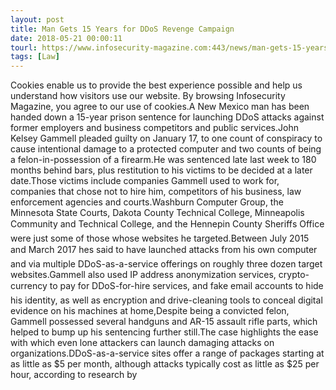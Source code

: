 ```yaml
---
layout: post
title: Man Gets 15 Years for DDoS Revenge Campaign
date: 2018-05-21 00:00:11
tourl: https://www.infosecurity-magazine.com:443/news/man-gets-15-years-for-ddos-revenge/
tags: [Law]
---
```

Cookies enable us to provide the best experience possible and help us understand how visitors use our website. By browsing Infosecurity Magazine, you agree to our use of cookies.A New Mexico man has been handed down a 15-year prison sentence for launching DDoS attacks against former employers and business competitors and public services.John Kelsey Gammell pleaded guilty on January 17, to one count of conspiracy to cause intentional damage to a protected computer and two counts of being a felon-in-possession of a firearm.He was sentenced late last week to 180 months behind bars, plus restitution to his victims to be decided at a later date.Those victims include companies Gammell used to work for, companies that chose not to hire him, competitors of his business, law enforcement agencies and courts.Washburn Computer Group, the Minnesota State Courts, Dakota County Technical College, Minneapolis Community and Technical College, and the Hennepin County Sheriffs Office were just some of those whose websites he targeted.Between July 2015 and March 2017 hes said to have launched attacks from his own computer and via multiple DDoS-as-a-service offerings on roughly three dozen target websites.Gammell also used IP address anonymization services, crypto-currency to pay for DDoS-for-hire services, and fake email accounts to hide his identity, as well as encryption and drive-cleaning tools to conceal digital evidence on his machines at home,Despite being a convicted felon, Gammell possessed several handguns and AR-15 assault rifle parts, which helped to bump up his sentencing further still.The case highlights the ease with which even lone attackers can launch damaging attacks on organizations.DDoS-as-a-service sites offer a range of packages starting at as little as $5 per month, although attacks typically cost as little as $25 per hour, according to research by 